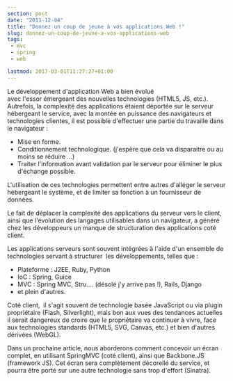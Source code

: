 ```yaml
---
section: post
date: "2011-12-04"
title: "Donnez un coup de jeune à vos applications Web !"
slug: donnez-un-coup-de-jeune-a-vos-applications-web
tags:
 - mvc
 - spring
 - web

lastmod: 2017-03-01T11:27:27+01:00
---
```


Le développement d'application Web a bien évolué avec l'essor émergeant des nouvelles technologies (HTML5, JS, etc.). Autrefois, la complexité des applications étaient déportée sur le serveur hébergeant le service, avec la montée en puissance des navigateurs et technologies clientes, il est possible d'effectuer une partie du travaille dans le navigateur :

   *   Mise en forme.
   *   Conditionnement technologique. (j'espère que cela va disparaitre ou au moins se réduire ...)
   *   Traiter l'information avant validation par le serveur pour éliminer le plus d'échange possible.

L'utilisation de ces technologies permettent entre autres d'alléger le serveur hébergeant le système, et de limiter sa fonction à un fournisseur de données.

Le fait de déplacer la complexité des applications du serveur vers le client, ainsi que l'évolution des langages utilisables dans un navigateur, a généré chez les développeurs un manque de structuration des applications coté client.

Les applications serveurs sont souvent intégrées à l'aide d'un ensemble de technologies servant à structurer  les développements, telles que :

  *   Plateforme : J2EE, Ruby, Python
  *   IoC : Spring, Guice
  *   MVC : Spring MVC, Stru.... (désolé j'y arrive pas !), Rails, Django
  *   et plein d'autres.

Coté client,  il s'agit souvent de technologie basée JavaScript ou via plugin propriétaire (Flash, Silverlight), mais bon aux vues des tendances actuelles il serait dangereux de croire que le propriétaire va continuer à vivre, face aux technologies standards (HTML5, SVG, Canvas, etc.) et bien d'autres dérivées (WebGL).

Dans un prochaine article, nous aborderons comment concevoir un écran complet, en utilisant SpringMVC (coté client), ainsi que Backbone.JS (framework JS). 
Cet écran sera complètement décorellé du service, et pourra être porté sur une autre technologie sans trop d'effort (Sinatra).

